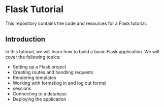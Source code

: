 # Flask Tutorial

This repository contains the code and resources for a Flask tutorial.


## Introduction

In this tutorial, we will learn how to build a basic Flask application. We will cover the following topics:

- Setting up a Flask project
- Creating routes and handling requests
- Rendering templates
- Working with forms(log in and log out forms)
- sessions
- Connecting to a database
- Deploying the application

